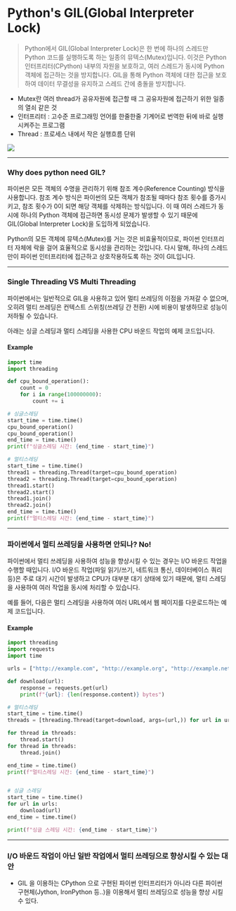 # Python's GIL(Global Interpreter Lock)

> Python에서 GIL(Global Interpreter Lock)은 한 번에 하나의 스레드만 Python 코드를 실행하도록 하는 일종의 뮤텍스(Mutex)입니다. 이것은 Python 인터프리터(CPython) 내부의 자원을 보호하고, 여러 스레드가 동시에 Python 객체에 접근하는 것을 방지합니다. GIL을 통해 Python 객체에 대한 접근을 보호하여 데이터 무결성을 유지하고 스레드 간에 충돌을 방지합니다.



* Mutex란 여러 thread가 공유자원에 접근할 때 그 공유자원에 접근하기 위한 일종의 열쇠 같은 것
* 인터프리터 : 고수준 프로그래밍 언어를 한줄한줄 기계어로 번역한 뒤에 바로 실행 시켜주는 프로그램
* Thread : 프로세스 내에서 작은 실행흐름 단위



![](https://img1.daumcdn.net/thumb/R1280x0/?scode=mtistory2\&fname=https%3A%2F%2Fblog.kakaocdn.net%2Fdn%2FG0yFa%2Fbtq8KR1x1uD%2FVEj2oyOxwS1146fCrtqB7k%2Fimg.png)

***

### Why does python need GIL?

파이썬은 모든 객체의 수명을 관리하기 위해 참조 계수(Reference Counting) 방식을 사용합니다. 참조 계수 방식은 파이썬의 모든 객체가 참조될 때마다 참조 횟수를 증가시키고, 참조 횟수가 0이 되면 해당 객체를 삭제하는 방식입니다. 이 때 여러 스레드가 동시에 하나의 Python 객체에 접근하면 동시성 문제가 발생할 수 있기 때문에 GIL(Global Interpreter Lock)을 도입하게 되었습니다.



Python의 모든 객체에 뮤텍스(Mutex)를 거는 것은 비효율적이므로, 파이썬 인터프리터 자체에 락을 걸어 효율적으로 동시성을 관리하는 것입니다. 다시 말해, 하나의 스레드만이 파이썬 인터프리터에 접근하고 상호작용하도록 하는 것이 GIL입니다.



***

### Single Threading VS Multi Threading

파이썬에서는 일반적으로 GIL을 사용하고 있어 멀티 쓰레딩의 이점을 가져갈 수 없으며, 오히려 멀티 쓰레딩은 컨텍스트 스위칭(쓰레딩 간 전환) 시에 비용이 발생하므로 성능이 저하될 수 있습니다.

아래는 싱글 스레딩과 멀티 스레딩을 사용한 CPU 바운드 작업의 예제 코드입니다.

#### Example

```python
import time
import threading

def cpu_bound_operation():
    count = 0
    for i in range(100000000):
        count += i

# 싱글스레딩
start_time = time.time()
cpu_bound_operation()
cpu_bound_operation()
end_time = time.time()
print(f"싱글스레딩 시간: {end_time - start_time}")

# 멀티스레딩
start_time = time.time()
thread1 = threading.Thread(target=cpu_bound_operation)
thread2 = threading.Thread(target=cpu_bound_operation)
thread1.start()
thread2.start()
thread1.join()
thread2.join()
end_time = time.time()
print(f"멀티스레딩 시간: {end_time - start_time}")

```



***

### 파이썬에서 멀티 쓰레딩을 사용하면 안되나? No!

파이썬에서 멀티 쓰레딩을 사용하여 성능을 향상시킬 수 있는 경우는 I/O 바운드 작업을 수행할 때입니다. I/O 바운드 작업(파일 읽기/쓰기, 네트워크 통신, 데이터베이스 쿼리 등)은 주로 대기 시간이 발생하고 CPU가 대부분 대기 상태에 있기 때문에, 멀티 스레딩을 사용하여 여러 작업을 동시에 처리할 수 있습니다.

예를 들어, 다음은 멀티 스레딩을 사용하여 여러 URL에서 웹 페이지를 다운로드하는 예제 코드입니다.

#### Example

```python
import threading
import requests
import time

urls = ["http://example.com", "http://example.org", "http://example.net"]

def download(url):
    response = requests.get(url)
    print(f"{url}: {len(response.content)} bytes")

# 멀티스레딩
start_time = time.time()
threads = [threading.Thread(target=download, args=(url,)) for url in urls]

for thread in threads:
    thread.start()
for thread in threads:
    thread.join()

end_time = time.time()
print(f"멀티스레딩 시간: {end_time - start_time}")


# 싱글 스레딩
start_time = time.time()
for url in urls:
    download(url)
end_time = time.time()

print(f"싱글 스레딩 시간: {end_time - start_time}")

```



***

### I/O 바운드 작업이 아닌 일반 작업에서 멀티 쓰레딩으로 향상시킬 수 있는 대안

* GIL 을 이용하는 CPython 으로 구현된 파이썬 인터프리터가 아니라 다른 파이썬 구현체(Jython, IronPython 등..)을 이용해서 멀티 쓰레딩으로 성능을 향상 시킬 수 있다.



